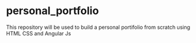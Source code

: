 # personal_portfolio
This repository will be used to build a personal portifolio from scratch using 
HTML CSS and Angular Js
